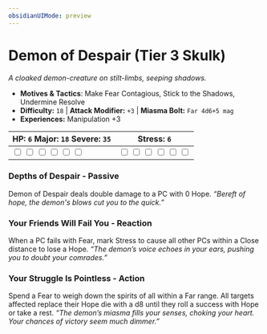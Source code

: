 ```yaml
---
obsidianUIMode: preview
---
```

# Demon of Despair (Tier 3 Skulk)

*A cloaked demon-creature on stilt-limbs, seeping shadows.*

- **Motives & Tactics**: Make Fear Contagious, Stick to the Shadows, Undermine Resolve
- **Difficulty:** `18` | **Attack Modifier:** `+3` | **Miasma Bolt:** `Far 4d6+5 mag`
- **Experiences:** Manipulation +3

| HP: `6` Major: `18` Severe: `35` | Stress: `6` |
|--|--|
|  <input type="checkbox" unchecked id="48eda8d3"> <input type="checkbox" unchecked id="3216e590"> <input type="checkbox" unchecked id="ce34129f"> <input type="checkbox" unchecked id="1b20e622"> <input type="checkbox" unchecked id="3011bf9c"> <input type="checkbox" unchecked id="b3b011a7"> |  <input type="checkbox" unchecked id="a550aeaa"> <input type="checkbox" unchecked id="08e14954"> <input type="checkbox" unchecked id="59950954"> <input type="checkbox" unchecked id="5f500419"> <input type="checkbox" unchecked id="ccfa0a14"> <input type="checkbox" unchecked id="5bbb2953"> |

### Depths of Despair - Passive

Demon of Despair deals double damage to a PC with 0 Hope. *“Bereft of hope, the demon's blows cut you to the quick.”*

### Your Friends Will Fail You - Reaction

When a PC fails with Fear, mark Stress to cause all other PCs within a Close distance to lose a Hope. *“The demon’s voice echoes in your ears, pushing you to doubt your comrades.”*

### Your Struggle Is Pointless - Action

Spend a Fear to weigh down the spirits of all within a Far range. All targets affected replace their Hope die with a d8 until they roll a success with Hope or take a rest. *“The demon’s miasma fills your senses, choking your heart. Your chances of victory seem much dimmer.”*




